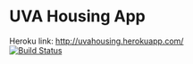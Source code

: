 # UVA Housing App
Heroku link: http://uvahousing.herokuapp.com/ <br/>
[![Build Status](https://travis-ci.com/UVA-CS3240-S19/project-103-team1.svg?token=s7jA4ZewGAqaqnesk2ju&branch=master)](https://travis-ci.com/UVA-CS3240-S19/project-103-team1)
